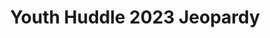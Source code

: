 ---
title: Youth Huddle 2023 Jeopardy
redirect_to: https://jeopardylabs.com/play/yh-jeopardy-3
redirect_from: 
  - /YH23Jeopardy
  - /yh23jeopardy
---